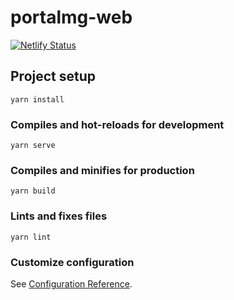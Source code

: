 # portalmg-web
[![Netlify Status](https://api.netlify.com/api/v1/badges/24fe26ad-cbd6-4d34-b6ff-2ffe32299356/deploy-status)](https://app.netlify.com/sites/portalmg-web/deploys)
## Project setup
```
yarn install
```

### Compiles and hot-reloads for development
```
yarn serve
```

### Compiles and minifies for production
```
yarn build
```

### Lints and fixes files
```
yarn lint
```

### Customize configuration
See [Configuration Reference](https://cli.vuejs.org/config/).

